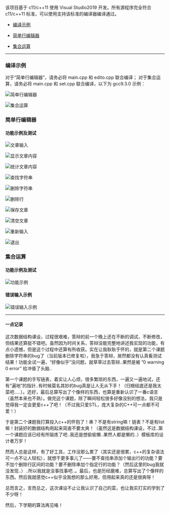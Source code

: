 该项目基于 c11/c++11 使用 Visual Studio2019 开发。所有源程序完全符合 c11/c++11 标准，可以使用支持该标准的编译器编译通过。

* [编译示例](###编译示例)

* [简单行编辑器](###简单行编辑器)

* [集合运算](###集合运算)

--------

### 编译示例

对于“简单行编辑器”，请务必将 main.cpp 和 edito.cpp 联合编译；
对于集合运算，请务必将 main.cpp 和 set.cpp 联合编译，以下为 gcc9.3.0 示例：

<img src="https://gitee.com/PDP11/img/raw/master/image-20210110220623519.png" alt="简单行编辑器"  />

![集合运算](https://gitee.com/PDP11/img/raw/master/clip_image002.jpg)

### 简单行编辑器

#### 功能示例及测试

![文章输入](https://gitee.com/PDP11/img/raw/master/image-20210110220822018.png)

![显示文章内容](https://gitee.com/PDP11/img/raw/master/image-20210110220854607.png)

![统计文章内容](https://gitee.com/PDP11/img/raw/master/image-20210110220927510.png)

![查找字符串](https://gitee.com/PDP11/img/raw/master/image-20210110220957668.png)

![删除字符串](https://i.loli.net/2021/01/10/CNm7fE5qVlv1L42.png)

![删除行](https://gitee.com/PDP11/img/raw/master/image-20210110221644166.png)

![保存文章](https://gitee.com/PDP11/img/raw/master/image-20210110221811224.png)

![清空文章](https://gitee.com/PDP11/img/raw/master/image-20210110221833097.png)

![重新输入](https://gitee.com/PDP11/img/raw/master/image-20210110221858742.png)

![退出](https://gitee.com/PDP11/img/raw/master/image-20210110221924974.png)

### 集合运算

#### 功能示例及测试

![功能示例](https://gitee.com/PDP11/img/raw/master/20210107211003.png)

#### 错误输入示例

![错误输入示例](https://gitee.com/PDP11/img/raw/master/20210107211216.png)







--------

#### 一点记录

这次数据结构课设，过程很艰难，答辩的前一个晚上还在不断的调试，不断修改，但结果还算挺不错吧。虽然因为时间关系，答辩没能完整地讲述我实现的功能，有点小遗憾，但是这个过程中还算有所收获。实在让我耿耿于怀的，就是第二个课题删除字符串的bug了（当前版本已修复啦），我急于答辩，居然都没有认真看测试结果！功能全试一遍，“好像似乎”没问题，就草草过去答辩..果然是被 ”0 warning 0 error” 给冲昏了头脑.. 

第一个课题的手写链表，着实让人心烦，很多繁琐的东西，一遍又一遍地试，还有“遍地”的指针..有时候莫名其妙的bug真是让人无从下手！（归根结底还是我太菜吧…..）。还好，最后总算写出了个像样的东西，也算是重新认识了一番c语言（虽然本来也不熟）。做完这个课题，除了瞬间轻松很多好像没别的想法，我只是觉得我一定会更爱c++了吧！（不过我只爱STL，庞大复杂的C++可一点都不可爱！）

于是第二个课题我打算投入c++的怀抱了！串？不是有string嘛！链表？不是有list嘛！封装好的数据结构用起来简直不要太爽！（虽然这是数据结构课设，不过..第一个课题应该已经有所锻炼了吧..我还是想偷偷懒..果然人都是懒的..）模板库的设计者万岁！

然而人总是这样，有了好工具，工作没那么累了（其实还是很累，c++的复杂语法可一点不让人轻松），就想干更多事儿了——要不查找串添加个输出行的功能？要不加个删除行区间的功能？要不删除串加个指定行的功能？（然后这里的bug我就没发现..）..所以我就是没事找事吧..。最后，也是历经磨难，总算写出了个像样的东西。然后我就感觉c++似乎没我想的那么好用，但用起来真的还是很爽呀！

总而言之，言而总之，这次课设不止让我认识了自己的菜，也让我实打实的学到了不少呀！

然后，下学期的算法再见咯！